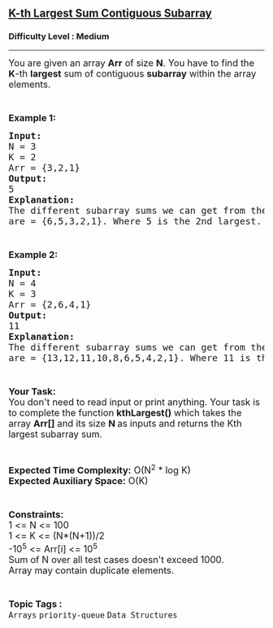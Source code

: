 <h2><a href="https://practice.geeksforgeeks.org/problems/k-th-largest-sum-contiguous-subarray/0">K-th Largest Sum Contiguous Subarray</a></h2><h3>Difficulty Level : Medium</h3><hr><div class="problems_problem_content__Xm_eO"><p><span style="font-size:18px">You are given an array <strong>Arr</strong> of size <strong>N</strong>. You have to find the <strong>K</strong>-th <strong>largest</strong> sum of contiguous <strong>subarray</strong> within the array elements.</span></p>

<p>&nbsp;</p>

<p><strong><span style="font-size:18px">Example 1:</span></strong></p>

<pre><strong><span style="font-size:18px">Input:</span></strong><strong><span style="font-size:18px">
</span></strong><span style="font-size:18px">N = 3
K = 2
Arr = {3,2,1}</span><strong><span style="font-size:18px">
Output:
</span></strong><span style="font-size:18px">5</span><strong><span style="font-size:18px">
Explanation:
</span></strong><span style="font-size:18px">The different subarray sums we can get from the array
are = {6,5,3,2,1}. Where 5 is the 2nd largest.</span></pre>

<p>&nbsp;</p>

<p><strong><span style="font-size:18px">Example 2:</span></strong></p>

<pre><strong><span style="font-size:18px">Input:</span></strong><strong><span style="font-size:18px">
</span></strong><span style="font-size:18px">N = 4
K = 3
Arr = {2,6,4,1}</span><strong><span style="font-size:18px">
Output:
</span></strong><span style="font-size:18px">11</span><strong><span style="font-size:18px">
Explanation:
</span></strong><span style="font-size:18px">The different subarray sums we can get from the array
are = {13,12,11,10,8,6,5,4,2,1}. Where 11 is the 3rd </span><span style="font-size:18px">largest.</span></pre>

<p>&nbsp;</p>

<p><span style="font-size:18px"><strong>Your Task:</strong><br>
You don't need to read input or print anything. Your task is to complete the function <strong>kthLargest()</strong>&nbsp;which takes the array&nbsp;<strong>Arr[]</strong>&nbsp;and its size <strong>N&nbsp;</strong>as inputs and returns the Kth largest subarray sum.</span></p>

<p>&nbsp;</p>

<p><span style="font-size:18px"><strong>Expected Time Complexity:</strong>&nbsp;O(N<sup>2</sup>&nbsp;* log K)<br>
<strong>Expected Auxiliary Space:</strong>&nbsp;O(K)</span></p>

<p>&nbsp;</p>

<p><span style="font-size:18px"><strong>Constraints:</strong></span><br>
<span style="font-size:18px">1 &lt;= N&nbsp;&lt;= 100<br>
1 &lt;= K &lt;= (N*(N+1))/2</span><br>
<span style="font-size:18px">-10<sup>5</sup> &lt;= Arr[i] &lt;= 10<sup>5</sup></span><br>
<span style="font-size:18px">Sum of N over all test cases doesn't exceed&nbsp;1000.</span><br>
<span style="font-size:18px">Array may contain duplicate elements.</span></p>
</div><br><p><span style=font-size:18px><strong>Topic Tags : </strong><br><code>Arrays</code>&nbsp;<code>priority-queue</code>&nbsp;<code>Data Structures</code>&nbsp;